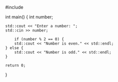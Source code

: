 #include <iostream>

int main() {
    int number;
   
    std::cout << "Enter a number: ";
    std::cin >> number;

        if (number % 2 == 0) {
        std::cout << "Number is even." << std::endl;
    } else {
        std::cout << "Number is odd." << std::endl;
    }

    return 0;
}

